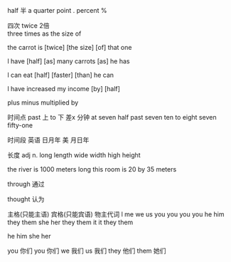 half 半 
a quarter
point . 
percent % 

四次
twice 2倍  
three times
as the size of 

the carrot is [twice] [the size] [of] that one

l have [half] [as] many carrots [as] he has

l can eat [half] [faster] [than] he can

l have increased my income [by] [half]

plus minus multiplied by

时间点
past 上   to 下 差x 分钟
at seven
half past seven
ten to eight
seven fifty-one

时间段
英语 日月年 美 月日年

长度
adj         n.
long       length
wide      width
high      height

the river is 1000 meters long
this room is 20 by 35 meters 




through 通过 

thought 认为

主格(只能主语)        宾格(只能宾语)         物主代词
l                   me
we                  us
you                 you
you                 you
he                  him
they                them
she                 her
they                them
it                  it
they                them


he           him
she          her

you 你们      you 你们
we 我们        us 我们
they 他们     them 她们

















